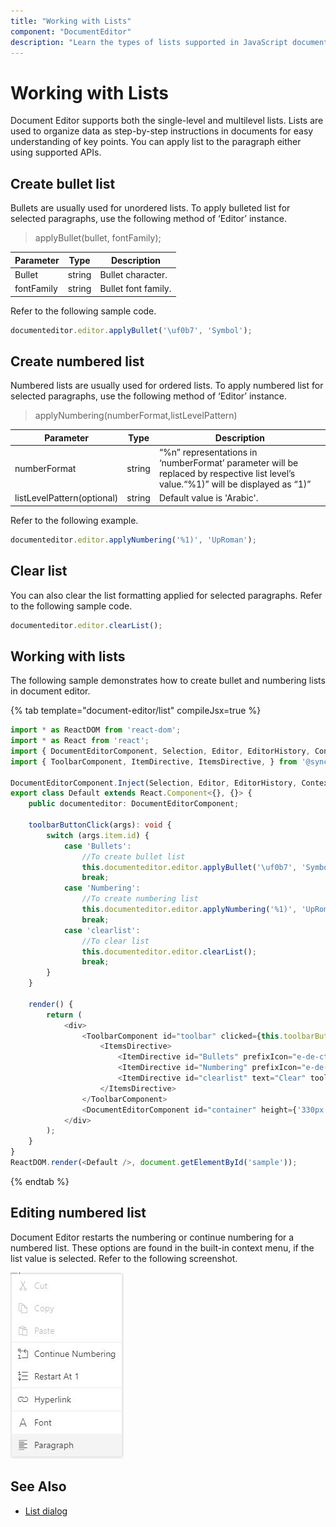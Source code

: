 ```yaml
---
title: "Working with Lists"
component: "DocumentEditor"
description: "Learn the types of lists supported in JavaScript document editor and how to apply or clear it for selected contents."
---
```


# Working with Lists

Document Editor supports both the single-level and multilevel lists. Lists are used to organize data as step-by-step instructions in documents for easy understanding of key points. You can apply list to the paragraph either using supported APIs.

## Create bullet list

Bullets are usually used for unordered lists. To apply bulleted list for selected paragraphs, use the following method of ‘Editor’ instance.

> applyBullet(bullet, fontFamily);

|Parameter|Type|Description|
|---------|----|-----------|
|Bullet|string|Bullet character.|
|fontFamily|string|Bullet font family.|

Refer to the following sample code.

```typescript
documenteditor.editor.applyBullet('\uf0b7', 'Symbol');
```

## Create numbered list

Numbered lists are usually used for ordered lists. To apply numbered list for selected paragraphs, use the following method of ‘Editor’ instance.

> applyNumbering(numberFormat,listLevelPattern)

|Parameter|Type|Description|
|---------|----|-----------|
|numberFormat|string|“%n” representations in ‘numberFormat’ parameter will be replaced by respective list level’s value.“%1)” will be displayed as “1)”|
|listLevelPattern(optional)|string|Default value is 'Arabic'.|

Refer to the following example.

```typescript
documenteditor.editor.applyNumbering('%1)', 'UpRoman');
```

## Clear list

You can also clear the list formatting applied for selected paragraphs. Refer to the following sample code.

```typescript
documenteditor.editor.clearList();
```

## Working with lists

The following sample demonstrates how to create bullet and numbering lists in document editor.

{% tab template="document-editor/list" compileJsx=true %}

```typescript
import * as ReactDOM from 'react-dom';
import * as React from 'react';
import { DocumentEditorComponent, Selection, Editor, EditorHistory, ContextMenu, TableDialog } from '@syncfusion/ej2-react-documenteditor';
import { ToolbarComponent, ItemDirective, ItemsDirective, } from '@syncfusion/ej2-react-navigations';

DocumentEditorComponent.Inject(Selection, Editor, EditorHistory, ContextMenu, TableDialog);
export class Default extends React.Component<{}, {}> {
    public documenteditor: DocumentEditorComponent;

    toolbarButtonClick(args): void {
        switch (args.item.id) {
            case 'Bullets':
                //To create bullet list
                this.documenteditor.editor.applyBullet('\uf0b7', 'Symbol');
                break;
            case 'Numbering':
                //To create numbering list
                this.documenteditor.editor.applyNumbering('%1)', 'UpRoman');
                break;
            case 'clearlist':
                //To clear list
                this.documenteditor.editor.clearList();
                break;
        }
    }

    render() {
        return (
            <div>
                <ToolbarComponent id="toolbar" clicked={this.toolbarButtonClick.bind(this)} >
                    <ItemsDirective>
                        <ItemDirective id="Bullets" prefixIcon="e-de-ctnr-bullets e-icons" tooltipText="Bullets" />
                        <ItemDirective id="Numbering" prefixIcon="e-de-ctnr-numbering e-icons" tooltipText="Numbering" />
                        <ItemDirective id="clearlist" text="Clear" tooltipText="Clear List" />
                    </ItemsDirective>
                </ToolbarComponent>
                <DocumentEditorComponent id="container" height={'330px'} ref={scope => { this.documenteditor = scope; }} isReadOnly={false} enableSelection={true} enableEditor={true} enableEditorHistory={true} />
            </div>
        );
    }
}
ReactDOM.render(<Default />, document.getElementById('sample'));

```

{% endtab %}

## Editing numbered list

Document Editor restarts the numbering or continue numbering for a numbered list. These options are found in the built-in context menu, if the list value is selected. Refer to the following screenshot.

![Image](images/list.png)

## See Also

* [List dialog](../document-editor/dialog#list-dialog)
